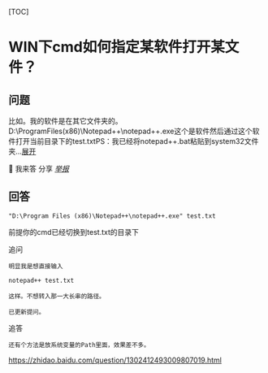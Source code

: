 [TOC]



# WIN下cmd如何指定某软件打开某文件？

## 问题

比如。我的软件是在其它文件夹的。D:\ProgramFiles(x86)\Notepad++\notepad++.exe这个是软件然后通过这个软件打开当前目录下的test.txtPS：我已经将notepad++.bat粘贴到system32文件夹...[展开](javascript:void(0))

 我来答 分享 *[举报](javascript:void(0))*

## 回答

```
"D:\Program Files (x86)\Notepad++\notepad++.exe" test.txt
```

前提你的cmd已经切换到test.txt的目录下

追问

```
明显我是想直接输入

notepad++ test.txt

这样。不想转入那一大长串的路径。

已更新提问。
```

追答

```WIN下cmd如何指定某软件打开某文件？
还有个方法是放系统变量的Path里面，效果差不多。
```





https://zhidao.baidu.com/question/1302412493009807019.html